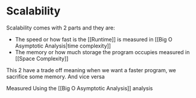 # Scalability
Scalability comes with 2 parts and they are:
- The speed or how fast is the [[Runtime]] is measured in [[Big O Asymptotic Analysis|time complexity]]
- The memory or how much storage the program occupies measured in [[Space Complexity]]


This 2 have a trade off meaning when we want a faster program, we sacrifice some memory. And vice versa

Measured Using the [[Big O Asymptotic Analysis]] analysis


